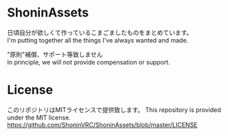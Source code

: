 # ShoninAssets
日頃自分が欲しくて作っているこまごましたものをまとめています。  
I'm putting together all the things I've always wanted and made.

"原則"補償、サポート等致しません  
In principle, we will not provide compensation or support.

# License
このリポジトリはMITライセンスで提供致します。
This repository is provided under the MIT license.
https://github.com/ShoninVRC/ShoninAssets/blob/master/LICENSE
